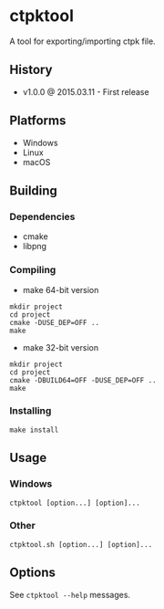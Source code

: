 # ctpktool

A tool for exporting/importing ctpk file.

## History

- v1.0.0 @ 2015.03.11 - First release

## Platforms

- Windows
- Linux
- macOS

## Building

### Dependencies

- cmake
- libpng

### Compiling

- make 64-bit version
~~~
mkdir project
cd project
cmake -DUSE_DEP=OFF ..
make
~~~

- make 32-bit version
~~~
mkdir project
cd project
cmake -DBUILD64=OFF -DUSE_DEP=OFF ..
make
~~~

### Installing

~~~
make install
~~~

## Usage

### Windows

~~~
ctpktool [option...] [option]...
~~~

### Other

~~~
ctpktool.sh [option...] [option]...
~~~

## Options

See `ctpktool --help` messages.
